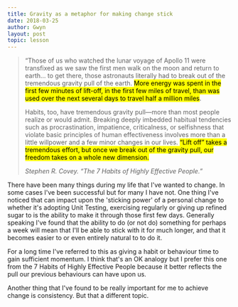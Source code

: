 ```yaml
---
title: Gravity as a metaphor for making change stick
date: 2018-03-25
author: Gwyn
layout: post
topic: lesson
---
```



> “Those of us who watched the lunar voyage of Apollo 11 were transfixed as we saw the first men walk on the moon and return to earth&#8230; to get there, those astronauts literally had to break out of the tremendous gravity pull of the earth. <mark>More energy was spent in the first few minutes of lift-off, in the first few miles of travel, than was used over the next several days to travel half a million miles</mark>.
> 
> Habits, too, have tremendous gravity pull—more than most people realize or would admit. Breaking deeply imbedded habitual tendencies such as procrastination, impatience, criticalness, or selfishness that violate basic principles of human effectiveness involves more than a little willpower and a few minor changes in our lives. <mark>“Lift off” takes a tremendous effort, but once we break out of the gravity pull, our freedom takes on a whole new dimension.</mark>
> 
> <cite>Stephen R. Covey. “The 7 Habits of Highly Effective People.”</cite>

There have been many things during my life that I've wanted to change. In some cases I've been successful but for many I have not. One thing I've noticed that can impact upon the 'sticking power' of a personal change to whether it's adopting Unit Testing, exercising regularly or giving up refined sugar to is the ability to make it through those first few days. Generally speaking I've found that the ability to do (or not do) something for perhaps a week will mean that I'll be able to stick with it for much longer, and that it becomes easier to or even entirely natural to to do it.

For a long time I've referred to this as giving a habit or behaviour time to gain sufficient momentum. I think that's an OK analogy but I prefer this one from the 7 Habits of Highly Effective People because it better reflects the pull our previous behaviours can have upon us.

Another thing that I've found to be really important for me to achieve change is consistency. But that a different topic.